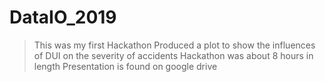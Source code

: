 # DataIO_2019

>This was my first Hackathon
>Produced a plot to show the influences of DUI on the severity of accidents
>Hackathon was about 8 hours in length
>Presentation is found on google drive
